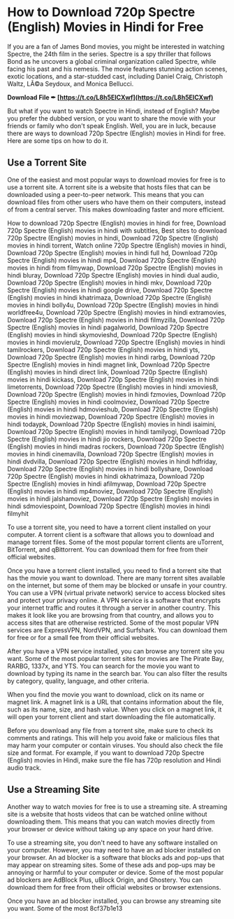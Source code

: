 # How to Download 720p Spectre (English) Movies in Hindi for Free
 
If you are a fan of James Bond movies, you might be interested in watching Spectre, the 24th film in the series. Spectre is a spy thriller that follows Bond as he uncovers a global criminal organization called Spectre, while facing his past and his nemesis. The movie features stunning action scenes, exotic locations, and a star-studded cast, including Daniel Craig, Christoph Waltz, LÃ©a Seydoux, and Monica Bellucci.
 
**Download File ✒ [https://t.co/L8h5ElCXwf](https://t.co/L8h5ElCXwf)**


 
But what if you want to watch Spectre in Hindi, instead of English? Maybe you prefer the dubbed version, or you want to share the movie with your friends or family who don't speak English. Well, you are in luck, because there are ways to download 720p Spectre (English) movies in Hindi for free. Here are some tips on how to do it.
 
## Use a Torrent Site
 
One of the easiest and most popular ways to download movies for free is to use a torrent site. A torrent site is a website that hosts files that can be downloaded using a peer-to-peer network. This means that you can download files from other users who have them on their computers, instead of from a central server. This makes downloading faster and more efficient.
 
How to download 720p Spectre (English) movies in hindi for free,  Download 720p Spectre (English) movies in hindi with subtitles,  Best sites to download 720p Spectre (English) movies in hindi,  Download 720p Spectre (English) movies in hindi torrent,  Watch online 720p Spectre (English) movies in hindi,  Download 720p Spectre (English) movies in hindi full hd,  Download 720p Spectre (English) movies in hindi mp4,  Download 720p Spectre (English) movies in hindi from filmywap,  Download 720p Spectre (English) movies in hindi bluray,  Download 720p Spectre (English) movies in hindi dual audio,  Download 720p Spectre (English) movies in hindi mkv,  Download 720p Spectre (English) movies in hindi google drive,  Download 720p Spectre (English) movies in hindi khatrimaza,  Download 720p Spectre (English) movies in hindi bolly4u,  Download 720p Spectre (English) movies in hindi worldfree4u,  Download 720p Spectre (English) movies in hindi extramovies,  Download 720p Spectre (English) movies in hindi filmyzilla,  Download 720p Spectre (English) movies in hindi pagalworld,  Download 720p Spectre (English) movies in hindi skymovieshd,  Download 720p Spectre (English) movies in hindi movierulz,  Download 720p Spectre (English) movies in hindi tamilrockers,  Download 720p Spectre (English) movies in hindi yts,  Download 720p Spectre (English) movies in hindi rarbg,  Download 720p Spectre (English) movies in hindi magnet link,  Download 720p Spectre (English) movies in hindi direct link,  Download 720p Spectre (English) movies in hindi kickass,  Download 720p Spectre (English) movies in hindi limetorrents,  Download 720p Spectre (English) movies in hindi xmovies8,  Download 720p Spectre (English) movies in hindi fzmovies,  Download 720p Spectre (English) movies in hindi coolmoviez,  Download 720p Spectre (English) movies in hindi hdmovieshub,  Download 720p Spectre (English) movies in hindi moviezwap,  Download 720p Spectre (English) movies in hindi todaypk,  Download 720p Spectre (English) movies in hindi isaimini,  Download 720p Spectre (English) movies in hindi tamilyogi,  Download 720p Spectre (English) movies in hindi jio rockers,  Download 720p Spectre (English) movies in hindi madras rockers,  Download 720p Spectre (English) movies in hindi cinemavilla,  Download 720p Spectre (English) movies in hindi dvdvilla,  Download 720p Spectre (English) movies in hindi hdfriday,  Download 720p Spectre (English) movies in hindi bollyshare,  Download 720p Spectre (English) movies in hindi okhatrimaza,  Download 720p Spectre (English) movies in hindi afilmywap,  Download 720p Spectre (English) movies in hindi mp4moviez,  Download 720p Spectre (English) movies in hindi jalshamoviez,  Download 720p Spectre (English) movies in hindi sdmoviespoint,  Download 720p Spectre (English) movies in hindi filmyhit
 
To use a torrent site, you need to have a torrent client installed on your computer. A torrent client is a software that allows you to download and manage torrent files. Some of the most popular torrent clients are uTorrent, BitTorrent, and qBittorrent. You can download them for free from their official websites.
 
Once you have a torrent client installed, you need to find a torrent site that has the movie you want to download. There are many torrent sites available on the internet, but some of them may be blocked or unsafe in your country. You can use a VPN (virtual private network) service to access blocked sites and protect your privacy online. A VPN service is a software that encrypts your internet traffic and routes it through a server in another country. This makes it look like you are browsing from that country, and allows you to access sites that are otherwise restricted. Some of the most popular VPN services are ExpressVPN, NordVPN, and Surfshark. You can download them for free or for a small fee from their official websites.
 
After you have a VPN service installed, you can browse any torrent site you want. Some of the most popular torrent sites for movies are The Pirate Bay, RARBG, 1337x, and YTS. You can search for the movie you want to download by typing its name in the search bar. You can also filter the results by category, quality, language, and other criteria.
 
When you find the movie you want to download, click on its name or magnet link. A magnet link is a URL that contains information about the file, such as its name, size, and hash value. When you click on a magnet link, it will open your torrent client and start downloading the file automatically.
 
Before you download any file from a torrent site, make sure to check its comments and ratings. This will help you avoid fake or malicious files that may harm your computer or contain viruses. You should also check the file size and format. For example, if you want to download 720p Spectre (English) movies in Hindi, make sure the file has 720p resolution and Hindi audio track.
 
## Use a Streaming Site
 
Another way to watch movies for free is to use a streaming site. A streaming site is a website that hosts videos that can be watched online without downloading them. This means that you can watch movies directly from your browser or device without taking up any space on your hard drive.
 
To use a streaming site, you don't need to have any software installed on your computer. However, you may need to have an ad blocker installed on your browser. An ad blocker is a software that blocks ads and pop-ups that may appear on streaming sites. Some of these ads and pop-ups may be annoying or harmful to your computer or device. Some of the most popular ad blockers are AdBlock Plus, uBlock Origin, and Ghostery. You can download them for free from their official websites or browser extensions.
 
Once you have an ad blocker installed, you can browse any streaming site you want. Some of the most
 8cf37b1e13
 
